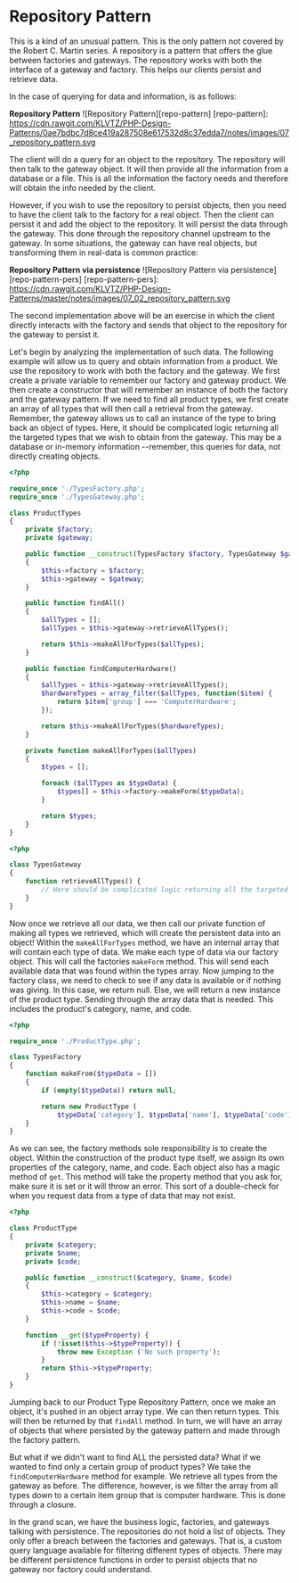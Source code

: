 Repository Pattern
==================
This is a kind of an unusual pattern. This is the only pattern not covered by
the Robert C. Martin series. A repository is a pattern that offers the glue
between factories and gateways. The repository works with both the interface of
a gateway and factory. This helps our clients persist and retrieve data.

In the case of querying for data and information, is as follows:

**Repository Pattern**
![Repository Pattern][repo-pattern]
[repo-pattern]: https://cdn.rawgit.com/KLVTZ/PHP-Design-Patterns/0ae7bdbc7d8ce419a287508e617532d8c37edda7/notes/images/07_repository_pattern.svg

The client will do a query for an object to the repository. The repository will
then talk to the gateway object. It will then provide all the information from a
database or a file. This is all the information the factory needs and therefore
will obtain the info needed by the client.

However, if you wish to use the repository to persist objects, then you need to
have the client talk to the factory for a real object. Then the client can
persist it and add the object to the repository. It will persist the data
through the gateway. This done through the repository channel upstream to the
gateway. In some situations, the gateway can have real objects, but transforming
them in real-data is common practice:

**Repository Pattern via persistence**
![Repository Pattern via persistence][repo-pattern-pers]
[repo-pattern-pers]: https://cdn.rawgit.com/KLVTZ/PHP-Design-Patterns/master/notes/images/07_02_repository_pattern.svg

The second implementation above will be an exercise in which the client directly
interacts with the factory and sends that object to the repository for the
gateway to persist it.

Let's begin by analyzing the implementation of such data. The following example
will allow us to query and obtain information from a product. We use the
repository to work with both the factory and the gateway. We first create a
private variable to remember our factory and gateway product. We then create a
constructor that will remember an instance of both the factory and the gateway
pattern. If we need to find all product types, we first create an array of all
types that will then call a retrieval from the gateway. Remember, the gateway
allows us to call an instance of the type to bring back an object of types.
Here, it should be complicated logic returning all the targeted types that we
wish to obtain from the gateway. This may be a database or in-memory information
--remember, this queries for data, not directly creating objects.

```php
<?php

require_once './TypesFactory.php';
require_once './TypesGateway.php';

class ProductTypes
{
	private $factory;
	private $gateway;

	public function __construct(TypesFactory $factory, TypesGateway $gateway)
	{
		$this->factory = $factory;
		$this->gateway = $gateway;
	}

	public function findAll()
	{
		$allTypes = [];
		$allTypes = $this->gateway->retrieveAllTypes();

		return $this->makeAllForTypes($allTypes);
	}

	public function findComputerHardware()
	{
		$allTypes = $this->gateway->retrieveAllTypes();
		$hardwareTypes = array_filter($allTypes, function($item) {
			return $item['group'] === 'ComputerHardware';
		});

		return $this->makeAllForTypes($hardwareTypes);
	}

	private function makeAllForTypes($allTypes)
	{
		$types = [];

		foreach ($allTypes as $typeData) {
			$types[] = $this->factory->makeForm($typeData);
		}

		return $types;
	}
}
```

```php
<?php

class TypesGateway
{
	function retrieveAllTypes() {
		// Here should be complicated logic returning all the targeted types
	}
}
```

Now once we retrieve all our data, we then call our private function of making
all types we retrieved, which will create the persistent data into an object!
Within the `makeAllForTypes` method, we have an internal array that will
contain each type of data. We make each type of data via our factory object.
This will call the factories `makeForm` method. This will send each available
data that was found within the types array. Now jumping to the factory class, we
need to check to see if any data is available or if nothing was giving. In this
case, we return null. Else, we will return a new instance of the product type.
Sending through the array data that is needed. This includes the product's
category, name, and code.

```php
<?php

require_once './ProductType.php';

class TypesFactory
{
	function makeFrom($typeData = [])
	{
		if (empty($typeData)) return null;

		return new ProductType (
			$typeData['category'], $typeData['name'], $typeData['code']);
	}
}
```

As we can see, the factory methods sole responsibility is to create the object.
Within the construction of the product type itself, we assign its own properties
of the category, name, and code. Each object also has a magic method of `get`.
This method will take the property method that you ask for, make sure it is set
or it will throw an error. This sort of a double-check for when you request data
from a type of data that may not exist.

```php
<?php

class ProductType
{
	private $category;
	private $name;
	private $code;

	public function __construct($category, $name, $code)
	{
		$this->category = $category;
		$this->name = $name;
		$this->code = $code;
	}

	function __get($typeProperty) {
		if (!isset($this->$typeProperty)) {
			throw new Exception ('No such property');
		}
		return $this->$typeProperty;
	}
}
```

Jumping back to our Product Type Repository Pattern, once we make an object,
it's pushed in an object array type. We can then return types. This will then be
returned by that `findAll` method. In turn, we will have an array of objects
that where persisted by the gateway pattern and made through the factory
pattern.

But what if we didn't want to find ALL the persisted data? What if we wanted to
find only a certain group of product types? We take the `findComputerHardware`
method for example. We retrieve all types from the gateway as before. The
difference, however, is we filter the array from all types down to a certain
item group that is computer hardware. This is done through a closure.

In the grand scan, we have the business logic, factories, and gateways talking
with persistence. The repositories do not hold a list of objects. They only
offer a breach between the factories and gateways. That is, a custom query
language available for filtering different types of objects. There may be
different persistence functions in order to persist objects that no gateway nor
factory could understand.
